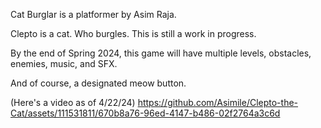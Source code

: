Cat Burglar is a platformer by Asim Raja.

Clepto is a cat. Who burgles. This is still a work in progress.

By the end of Spring 2024, this game will have multiple levels, obstacles, enemies, music, and SFX.

And of course, a designated meow button.

(Here's a video as of 4/22/24)
https://github.com/Asimile/Clepto-the-Cat/assets/111531811/670b8a76-96ed-4147-b486-02f2764a3c6d
